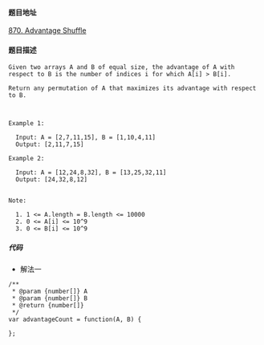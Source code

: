 #### 题目地址
[870. Advantage Shuffle](https://leetcode.com/problems/advantage-shuffle/)
#### 题目描述
```
Given two arrays A and B of equal size, the advantage of A with respect to B is the number of indices i for which A[i] > B[i].

Return any permutation of A that maximizes its advantage with respect to B.

 

Example 1:

  Input: A = [2,7,11,15], B = [1,10,4,11]
  Output: [2,11,7,15]

Example 2:

  Input: A = [12,24,8,32], B = [13,25,32,11]
  Output: [24,32,8,12]
 

Note:

  1. 1 <= A.length = B.length <= 10000
  2. 0 <= A[i] <= 10^9
  3. 0 <= B[i] <= 10^9
```

##### 代码

- 解法一
```
/**
 * @param {number[]} A
 * @param {number[]} B
 * @return {number[]}
 */
var advantageCount = function(A, B) {
    
};
```
